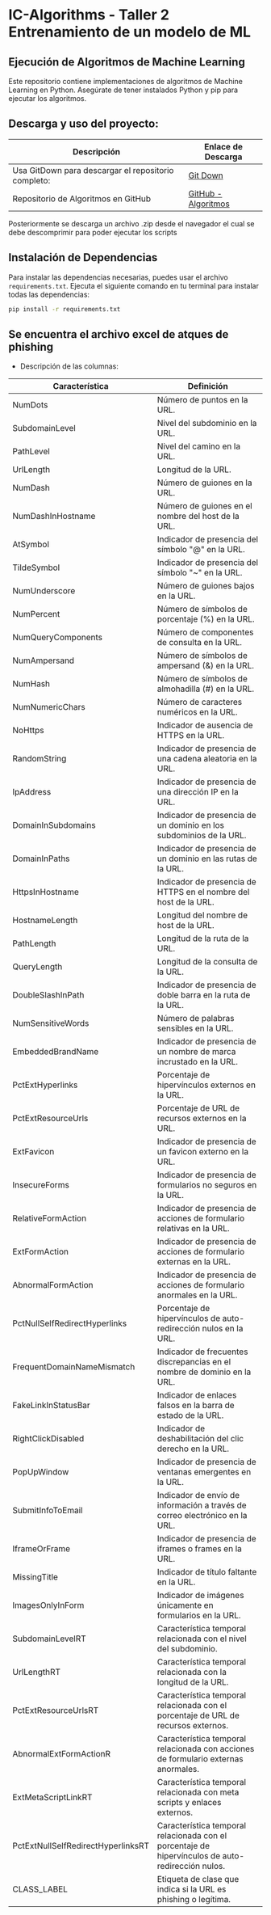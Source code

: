 # IC-Algorithms - Taller 2 Entrenamiento de un modelo de ML 

## Ejecución de Algoritmos de Machine Learning

Este repositorio contiene implementaciones de algoritmos de Machine Learning en Python. Asegúrate de tener instalados Python y pip para ejecutar los algoritmos.

## Descarga y uso del proyecto:
| Descripción                                     | Enlace de Descarga                                            |
|-------------------------------------------------|---------------------------------------------------------------|
| Usa GitDown para descargar el repositorio completo: | [Git Down](https://minhaskamal.github.io/DownGit/#/home) |
| Repositorio de Algoritmos en GitHub             | [GitHub - Algoritmos](https://github.com/sh4dex/IC-Algorithms/tree/main/Algoritmos) |

Posteriormente se descarga un archivo .zip desde el navegador el cual se debe descomprimir para poder ejecutar los scripts

## Instalación de Dependencias

Para instalar las dependencias necesarias, puedes usar el archivo `requirements.txt`. Ejecuta el siguiente comando en tu terminal para instalar todas las dependencias:

```bash
pip install -r requirements.txt
```

## Se encuentra el archivo excel de atques de phishing
- Descripción de las columnas:

| Característica                   | Definición                                                                                      |
|---------------------------------|-------------------------------------------------------------------------------------------------|
| NumDots                         | Número de puntos en la URL.                                                                    |
| SubdomainLevel                  | Nivel del subdominio en la URL.                                                                |
| PathLevel                       | Nivel del camino en la URL.                                                                    |
| UrlLength                       | Longitud de la URL.                                                                            |
| NumDash                         | Número de guiones en la URL.                                                                   |
| NumDashInHostname               | Número de guiones en el nombre del host de la URL.                                              |
| AtSymbol                        | Indicador de presencia del símbolo "@" en la URL.                                               |
| TildeSymbol                     | Indicador de presencia del símbolo "~" en la URL.                                               |
| NumUnderscore                   | Número de guiones bajos en la URL.                                                             |
| NumPercent                      | Número de símbolos de porcentaje (%) en la URL.                                                 |
| NumQueryComponents              | Número de componentes de consulta en la URL.                                                    |
| NumAmpersand                    | Número de símbolos de ampersand (&) en la URL.                                                  |
| NumHash                         | Número de símbolos de almohadilla (#) en la URL.                                                |
| NumNumericChars                 | Número de caracteres numéricos en la URL.                                                       |
| NoHttps                         | Indicador de ausencia de HTTPS en la URL.                                                       |
| RandomString                    | Indicador de presencia de una cadena aleatoria en la URL.                                       |
| IpAddress                       | Indicador de presencia de una dirección IP en la URL.                                           |
| DomainInSubdomains              | Indicador de presencia de un dominio en los subdominios de la URL.                              |
| DomainInPaths                   | Indicador de presencia de un dominio en las rutas de la URL.                                     |
| HttpsInHostname                 | Indicador de presencia de HTTPS en el nombre del host de la URL.                                |
| HostnameLength                  | Longitud del nombre de host de la URL.                                                          |
| PathLength                      | Longitud de la ruta de la URL.                                                                 |
| QueryLength                     | Longitud de la consulta de la URL.                                                              |
| DoubleSlashInPath               | Indicador de presencia de doble barra en la ruta de la URL.                                      |
| NumSensitiveWords               | Número de palabras sensibles en la URL.                                                         |
| EmbeddedBrandName               | Indicador de presencia de un nombre de marca incrustado en la URL.                              |
| PctExtHyperlinks                | Porcentaje de hipervínculos externos en la URL.                                                 |
| PctExtResourceUrls              | Porcentaje de URL de recursos externos en la URL.                                               |
| ExtFavicon                      | Indicador de presencia de un favicon externo en la URL.                                          |
| InsecureForms                   | Indicador de presencia de formularios no seguros en la URL.                                      |
| RelativeFormAction              | Indicador de presencia de acciones de formulario relativas en la URL.                            |
| ExtFormAction                   | Indicador de presencia de acciones de formulario externas en la URL.                              |
| AbnormalFormAction              | Indicador de presencia de acciones de formulario anormales en la URL.                            |
| PctNullSelfRedirectHyperlinks   | Porcentaje de hipervínculos de auto-redirección nulos en la URL.                                 |
| FrequentDomainNameMismatch      | Indicador de frecuentes discrepancias en el nombre de dominio en la URL.                         |
| FakeLinkInStatusBar             | Indicador de enlaces falsos en la barra de estado de la URL.                                     |
| RightClickDisabled              | Indicador de deshabilitación del clic derecho en la URL.                                         |
| PopUpWindow                     | Indicador de presencia de ventanas emergentes en la URL.                                         |
| SubmitInfoToEmail               | Indicador de envío de información a través de correo electrónico en la URL.                      |
| IframeOrFrame                   | Indicador de presencia de iframes o frames en la URL.                                            |
| MissingTitle                    | Indicador de título faltante en la URL.                                                         |
| ImagesOnlyInForm                | Indicador de imágenes únicamente en formularios en la URL.                                       |
| SubdomainLevelRT                | Característica temporal relacionada con el nivel del subdominio.                                  |
| UrlLengthRT                     | Característica temporal relacionada con la longitud de la URL.                                    |
| PctExtResourceUrlsRT            | Característica temporal relacionada con el porcentaje de URL de recursos externos.                |
| AbnormalExtFormActionR          | Característica temporal relacionada con acciones de formulario externas anormales.                |
| ExtMetaScriptLinkRT             | Característica temporal relacionada con meta scripts y enlaces externos.                          |
| PctExtNullSelfRedirectHyperlinksRT | Característica temporal relacionada con el porcentaje de hipervínculos de auto-redirección nulos.|
| CLASS_LABEL                     | Etiqueta de clase que indica si la URL es phishing o legítima.                                   |
